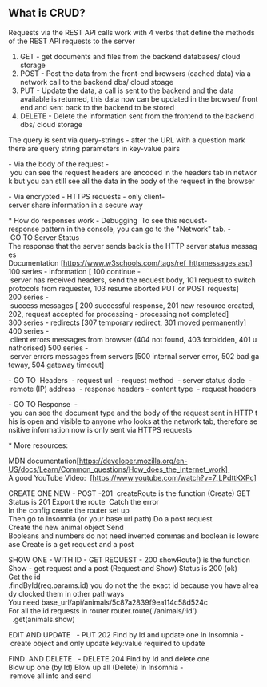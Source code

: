 ## What is CRUD?

Requests via the REST API calls work with 4 verbs that define the methods of the REST API requests to the server

1.  GET - get documents and files from the backend databases/ cloud storage
2.  POST - Post the data from the front-end browsers (cached data) via a network call to the backend dbs/ cloud stoage
3.  PUT - Update the data, a call is sent to the backend and the data available is returned, this data now can be updated in the browser/ front end and sent back to the backend to be stored
4.  DELETE - Delete the information sent from the frontend to the backend dbs/ cloud storage

The query is sent via query-strings - after the URL with a question mark there are query string parameters in key-value pairs

- Via the body of the request - you can see the request headers are encoded in the headers tab in network but you can still see all the data in the body of the request in the browser

- Via encrypted - HTTPS requests - only client-server share information in a secure way

\* How do responses work - Debugging 
To see this request-response pattern in the console, you can go to the "Network" tab.
- GO TO Server Status
The response that the server sends back is the HTTP server status messages 
Documentation [https://www.w3schools.com/tags/ref_httpmessages.asp]
100 series - information [ 100 continue - server has received headers, send the request body, 101 request to switch protocols from requester, 103 resume aborted PUT or POST requests]
200 series - success messages [ 200 successful response, 201 new resource created, 202, request accepted for processing - processing not completed]
300 series - redirects [307 temporary redirect, 301 moved permanently]
400 series - client errors messages from browser (404 not found, 403 forbidden, 401 unathorised)
500 series - server errors messages from servers [500 internal server error, 502 bad gateway, 504 gateway timeout]

- GO TO  Headers
 - request url
 - request method
 - server status dode
 - remote (IP) address
 - response headers - content type
 - request headers

- GO TO Response  - you can see the document type and the body of the request sent in HTTP this is open and visible to anyone who looks at the network tab, therefore sensitive information now is only sent via HTTPS requests

\* More resources:

MDN documentation[https://developer.mozilla.org/en-US/docs/Learn/Common_questions/How_does_the_Internet_work] 
A good YouTube Video:  [https://www.youtube.com/watch?v=7_LPdttKXPc]

CREATE ONE NEW - POST -201 
createRoute is the function (Create) GET
Status is 201
Export the route 
Catch the error
In the config create the router set up
Then go to Insomnia (or your base url path)
Do a post request
Create the new animal object
Send
Booleans and numbers do not need inverted commas and boolean is lowercase
Create is a get request and a post

SHOW ONE - WITH ID - GET REQUEST - 200
showRoute() is the function
Show - get request and a post (Request and Show)
Status is 200 (ok)
Get the id
.findById(req.params.id) you do not the the exact id because you have already clocked them in other pathways
You need base_url/api/animals/5c87a2839f9ea114c58d524c
For all the id requests in router
router.route('/animals/:id')
  .get(animals.show)

EDIT AND UPDATE   - PUT 202
Find by Id and update one
In Insomnia - create object and only update key:value required to update

FIND  AND DELETE   - DELETE 204
Find by Id and delete one
Blow up one (by Id) Blow up all (Delete)
In Insomnia - remove all info and send
